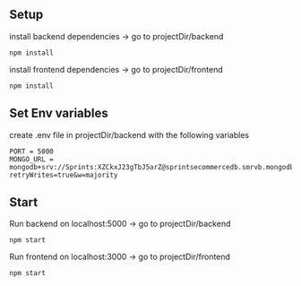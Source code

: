 ## Setup

install backend dependencies -> go to projectDir/backend

```
npm install

```

install frontend dependencies -> go to projectDir/frontend

```
npm install

```

## Set Env variables

create .env file in projectDir/backend with the following variables

```
PORT = 5000
MONGO_URL = mongodb+srv://Sprints:XZCkxJ23gTbJ5arZ@sprintsecommercedb.smrvb.mongodb.net/eCommerceDB?retryWrites=true&w=majority

```

## Start

Run backend on localhost:5000 -> go to projectDir/backend

```
npm start

```

Run frontend on localhost:3000 -> go to projectDir/frontend

```
npm start

```
